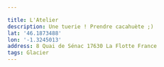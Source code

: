 ```yaml
---

title: L'Atelier
description: Une tuerie ! Prendre cacahuète ;)
lat: '46.1873488'
lon: '-1.3245013'
address: 8 Quai de Sénac 17630 La Flotte France
tags: Glacier
---
```

